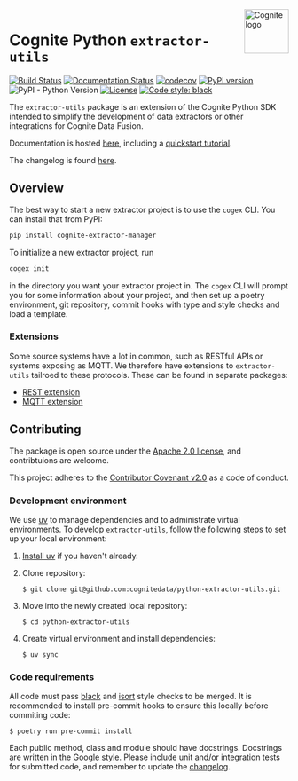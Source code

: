 <a href="https://cognite.com/">
    <img src="https://github.com/cognitedata/cognite-python-docs/blob/master/img/cognite_logo.png" alt="Cognite logo" title="Cognite" align="right" height="80" />
</a>

Cognite Python `extractor-utils`
================================
[![Build Status](https://github.com/cognitedata/python-extractor-utils/workflows/release/badge.svg)](https://github.com/cognitedata/python-extractor-utils/actions)
[![Documentation Status](https://readthedocs.com/projects/cognite-extractor-utils/badge/?version=latest&token=a9bab88214cbf624706005f6a71bbd77964efc910f8e527c7b3d75edc016397c)](https://cognite-extractor-utils.readthedocs-hosted.com/en/latest/?badge=latest)
[![codecov](https://codecov.io/gh/cognitedata/python-extractor-utils/branch/master/graph/badge.svg?token=7AmVCpAh7I)](https://codecov.io/gh/cognitedata/python-extractor-utils)
[![PyPI version](https://badge.fury.io/py/cognite-extractor-utils.svg)](https://pypi.org/project/cognite-extractor-utils)
![PyPI - Python Version](https://img.shields.io/pypi/pyversions/cognite-extractor-utils)
[![License](https://img.shields.io/github/license/cognitedata/python-extractor-utils)](LICENSE)
[![Code style: black](https://img.shields.io/badge/code%20style-black-000000.svg)](https://github.com/ambv/black)

The `extractor-utils` package is an extension of the Cognite Python SDK intended to simplify the development of data
extractors or other integrations for Cognite Data Fusion.

Documentation is hosted [here](https://cognite-extractor-utils.readthedocs-hosted.com/en/latest/), including a
[quickstart tutorial](https://cognite-extractor-utils.readthedocs-hosted.com/en/latest/quickstart.html).

The changelog is found [here](./CHANGELOG.md).

## Overview

The best way to start a new extractor project is to use the `cogex` CLI. You can install that from PyPI:

``` bash
pip install cognite-extractor-manager
```

To initialize a new extractor project, run

``` bash
cogex init
```

in the directory you want your extractor project in. The `cogex` CLI will prompt you for some information about your
project, and then set up a poetry environment, git repository, commit hooks with type and style checks and load a
template.


### Extensions

Some source systems have a lot in common, such as RESTful APIs or systems exposing as MQTT. We therefore have extensions
to `extractor-utils` tailroed to these protocols. These can be found in separate packages:

 * [REST extension](https://github.com/cognitedata/python-extractor-utils-rest)
 * [MQTT extension](https://github.com/cognitedata/python-extractor-utils-mqtt)


## Contributing

The package is open source under the [Apache 2.0 license](./LICENSE), and contribtuions are welcome.

This project adheres to the [Contributor Covenant v2.0](https://www.contributor-covenant.org/version/2/0/code_of_conduct/)
as a code of conduct.


### Development environment

We use [uv](https://docs.astral.sh/uv/) to manage dependencies and to administrate virtual environments. To develop
`extractor-utils`, follow the following steps to set up your local environment:

 1. [Install uv](https://docs.astral.sh/uv/getting-started/installation/) if you haven't already.

 2. Clone repository:
    ```
    $ git clone git@github.com:cognitedata/python-extractor-utils.git
    ```
 3. Move into the newly created local repository:
    ```
    $ cd python-extractor-utils
    ```
 4. Create virtual environment and install dependencies:
    ```
    $ uv sync
    ```


### Code requirements

All code must pass [black](https://github.com/ambv/black) and [isort](https://github.com/timothycrosley/isort) style
checks to be merged. It is recommended to install pre-commit hooks to ensure this locally before commiting code:

```
$ poetry run pre-commit install
```

Each public method, class and module should have docstrings. Docstrings are written in the [Google
style](https://google.github.io/styleguide/pyguide.html#38-comments-and-docstrings). Please include unit and/or
integration tests for submitted code, and remember to update the [changelog](./CHANGELOG.md).
